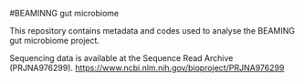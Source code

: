 #BEAMINNG gut microbiome

This repository contains metadata and codes used to analyse the BEAMING gut microbiome project.

Sequencing data is available at the Sequence Read Archive (PRJNA976299).
https://www.ncbi.nlm.nih.gov/bioproject/PRJNA976299

